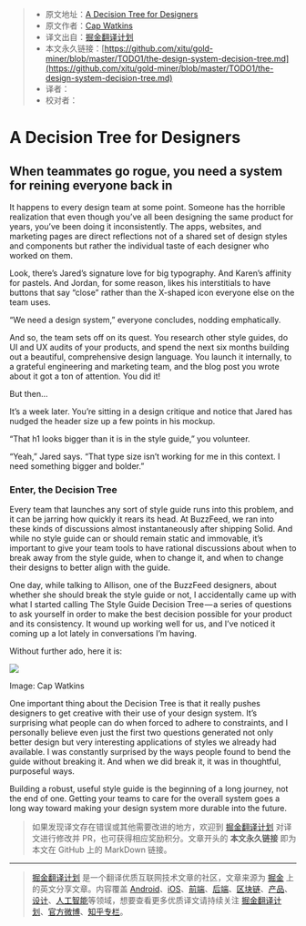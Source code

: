 > * 原文地址：[A Decision Tree for Designers](https://medium.com/s/story/the-design-system-decision-tree-edba9abdb83b)
> * 原文作者：[Cap Watkins](https://medium.com/@cap)
> * 译文出自：[掘金翻译计划](https://github.com/xitu/gold-miner)
> * 本文永久链接：[https://github.com/xitu/gold-miner/blob/master/TODO1/the-design-system-decision-tree.md](https://github.com/xitu/gold-miner/blob/master/TODO1/the-design-system-decision-tree.md)
> * 译者：
> * 校对者：

# A Decision Tree for Designers

## When teammates go rogue, you need a system for reining everyone back in

It happens to every design team at some point. Someone has the horrible realization that even though you’ve all been designing the same product for years, you’ve been doing it inconsistently. The apps, websites, and marketing pages are direct reflections not of a shared set of design styles and components but rather the individual taste of each designer who worked on them.

Look, there’s Jared’s signature love for big typography. And Karen’s affinity for pastels. And Jordan, for some reason, likes his interstitials to have buttons that say “close” rather than the X-shaped icon everyone else on the team uses.

“We need a design system,” everyone concludes, nodding emphatically.

And so, the team sets off on its quest. You research other style guides, do UI and UX audits of your products, and spend the next six months building out a beautiful, comprehensive design language. You launch it internally, to a grateful engineering and marketing team, and the blog post you wrote about it got a ton of attention. You did it!

But then…

It’s a week later. You’re sitting in a design critique and notice that Jared has nudged the header size up a few points in his mockup.

“That h1 looks bigger than it is in the style guide,” you volunteer.

“Yeah,” Jared says. “That type size isn’t working for me in this context. I need something bigger and bolder.”

### Enter, the Decision Tree

Every team that launches any sort of style guide runs into this problem, and it can be jarring how quickly it rears its head. At BuzzFeed, we ran into these kinds of discussions almost instantaneously after shipping Solid. And while no style guide can or should remain static and immovable, it’s important to give your team tools to have rational discussions about when to break away from the style guide, when to change it, and when to change their designs to better align with the guide.

One day, while talking to Allison, one of the BuzzFeed designers, about whether she should break the style guide or not, I accidentally came up with what I started calling The Style Guide Decision Tree — a series of questions to ask yourself in order to make the best decision possible for your product and its consistency. It wound up working well for us, and I’ve noticed it coming up a lot lately in conversations I’m having.

Without further ado, here it is:

![](https://cdn-images-1.medium.com/max/800/1*d0tvwAZeyu8foM7fa4UGDQ.jpeg)

Image: Cap Watkins

One important thing about the Decision Tree is that it really pushes designers to get creative with their use of your design system. It’s surprising what people can do when forced to adhere to constraints, and I personally believe even just the first two questions generated not only better design but very interesting applications of styles we already had available. I was constantly surprised by the ways people found to bend the guide without breaking it. And when we did break it, it was in thoughtful, purposeful ways.

Building a robust, useful style guide is the beginning of a long journey, not the end of one. Getting your teams to care for the overall system goes a long way toward making your design system more durable into the future.

> 如果发现译文存在错误或其他需要改进的地方，欢迎到 [掘金翻译计划](https://github.com/xitu/gold-miner) 对译文进行修改并 PR，也可获得相应奖励积分。文章开头的 **本文永久链接** 即为本文在 GitHub 上的 MarkDown 链接。


---

> [掘金翻译计划](https://github.com/xitu/gold-miner) 是一个翻译优质互联网技术文章的社区，文章来源为 [掘金](https://juejin.im) 上的英文分享文章。内容覆盖 [Android](https://github.com/xitu/gold-miner#android)、[iOS](https://github.com/xitu/gold-miner#ios)、[前端](https://github.com/xitu/gold-miner#前端)、[后端](https://github.com/xitu/gold-miner#后端)、[区块链](https://github.com/xitu/gold-miner#区块链)、[产品](https://github.com/xitu/gold-miner#产品)、[设计](https://github.com/xitu/gold-miner#设计)、[人工智能](https://github.com/xitu/gold-miner#人工智能)等领域，想要查看更多优质译文请持续关注 [掘金翻译计划](https://github.com/xitu/gold-miner)、[官方微博](http://weibo.com/juejinfanyi)、[知乎专栏](https://zhuanlan.zhihu.com/juejinfanyi)。

